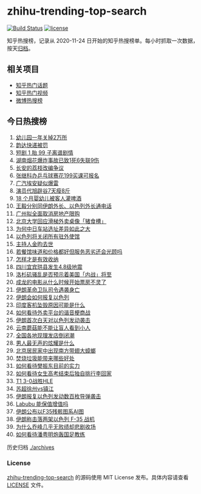 # zhihu-trending-top-search

[![Build Status](https://github.com/justjavac/zhihu-trending-top-search/workflows/ci/badge.svg?branch=main)](https://github.com/justjavac/zhihu-trending-top-search/actions)
[![license](https://img.shields.io/github/license/justjavac/zhihu-trending-top-search)](https://github.com/justjavac/zhihu-trending-top-search/blob/main/LICENSE)

知乎热搜榜，记录从 2020-11-24 日开始的知乎热搜榜单。每小时抓取一次数据，按天[归档](./archives)。

## 相关项目

- [知乎热门话题](https://github.com/justjavac/zhihu-trending-hot-questions)
- [知乎热门视频](https://github.com/justjavac/zhihu-trending-hot-video)
- [微博热搜榜](https://github.com/justjavac/weibo-trending-hot-search)

## 今日热搜榜

<!-- BEGIN -->
<!-- 最后更新时间 Mon Jun 16 2025 20:46:54 GMT+0800 (China Standard Time) -->

1. [幼儿园一年关掉2万所](https://www.zhihu.com/search?q=%E5%B9%BC%E5%84%BF%E5%9B%AD%E4%B8%80%E5%B9%B4%E5%85%B3%E6%8E%892%E4%B8%87%E6%89%80)
1. [韵达快递被罚](https://www.zhihu.com/search?q=%E9%9F%B5%E8%BE%BE%E5%BF%AB%E9%80%92%E8%A2%AB%E7%BD%9A)
1. [短剧 1 胎 99 子离谱剧情](https://www.zhihu.com/search?q=%E7%9F%AD%E5%89%A7%201%20%E8%83%8E%2099%20%E5%AD%90%E7%A6%BB%E8%B0%B1%E5%89%A7%E6%83%85)
1. [湖南烟花爆炸事故已致1死6失联9伤](https://www.zhihu.com/search?q=%E6%B9%96%E5%8D%97%E7%83%9F%E8%8A%B1%E7%88%86%E7%82%B8%E4%BA%8B%E6%95%85%E5%B7%B2%E8%87%B41%E6%AD%BB6%E5%A4%B1%E8%81%949%E4%BC%A4)
1. [长安的荔枝改编争议](https://www.zhihu.com/search?q=%E9%95%BF%E5%AE%89%E7%9A%84%E8%8D%94%E6%9E%9D%E6%94%B9%E7%BC%96%E4%BA%89%E8%AE%AE)
1. [张继科办乒乓球赛花199买课可报名](https://www.zhihu.com/search?q=%E5%BC%A0%E7%BB%A7%E7%A7%91%E5%8A%9E%E4%B9%92%E4%B9%93%E7%90%83%E8%B5%9B%E8%8A%B1199%E4%B9%B0%E8%AF%BE%E5%8F%AF%E6%8A%A5%E5%90%8D)
1. [广汽埃安疑似爆雷](https://www.zhihu.com/search?q=%E5%B9%BF%E6%B1%BD%E5%9F%83%E5%AE%89%E7%96%91%E4%BC%BC%E7%88%86%E9%9B%B7)
1. [演员代旭辟谷7天瘦8斤](https://www.zhihu.com/search?q=%E6%BC%94%E5%91%98%E4%BB%A3%E6%97%AD%E8%BE%9F%E8%B0%B77%E5%A4%A9%E7%98%A68%E6%96%A4)
1. [18 个月婴幼儿被客人灌啤酒](https://www.zhihu.com/search?q=18%20%E4%B8%AA%E6%9C%88%E5%A9%B4%E5%B9%BC%E5%84%BF%E8%A2%AB%E5%AE%A2%E4%BA%BA%E7%81%8C%E5%95%A4%E9%85%92)
1. [王毅分别同伊朗外长、以色列外长通电话](https://www.zhihu.com/search?q=%E7%8E%8B%E6%AF%85%E5%88%86%E5%88%AB%E5%90%8C%E4%BC%8A%E6%9C%97%E5%A4%96%E9%95%BF%E3%80%81%E4%BB%A5%E8%89%B2%E5%88%97%E5%A4%96%E9%95%BF%E9%80%9A%E7%94%B5%E8%AF%9D)
1. [广州拟全面取消房地产限购](https://www.zhihu.com/search?q=%E5%B9%BF%E5%B7%9E%E6%8B%9F%E5%85%A8%E9%9D%A2%E5%8F%96%E6%B6%88%E6%88%BF%E5%9C%B0%E4%BA%A7%E9%99%90%E8%B4%AD)
1. [北京大学回应滑梯外卖桌像「猪食槽」](https://www.zhihu.com/search?q=%E5%8C%97%E4%BA%AC%E5%A4%A7%E5%AD%A6%E5%9B%9E%E5%BA%94%E6%BB%91%E6%A2%AF%E5%A4%96%E5%8D%96%E6%A1%8C%E5%83%8F%E3%80%8C%E7%8C%AA%E9%A3%9F%E6%A7%BD%E3%80%8D)
1. [为何中日车站选址差异如此之大](https://www.zhihu.com/search?q=%E4%B8%BA%E4%BD%95%E4%B8%AD%E6%97%A5%E8%BD%A6%E7%AB%99%E9%80%89%E5%9D%80%E5%B7%AE%E5%BC%82%E5%A6%82%E6%AD%A4%E4%B9%8B%E5%A4%A7)
1. [以色列将关闭所有驻外使馆](https://www.zhihu.com/search?q=%E4%BB%A5%E8%89%B2%E5%88%97%E5%B0%86%E5%85%B3%E9%97%AD%E6%89%80%E6%9C%89%E9%A9%BB%E5%A4%96%E4%BD%BF%E9%A6%86)
1. [主持人金昀去世](https://www.zhihu.com/search?q=%E4%B8%BB%E6%8C%81%E4%BA%BA%E9%87%91%E6%98%80%E5%8E%BB%E4%B8%96)
1. [若餐馆味道和价格都好但服务恶劣还会光顾吗](https://www.zhihu.com/search?q=%E8%8B%A5%E9%A4%90%E9%A6%86%E5%91%B3%E9%81%93%E5%92%8C%E4%BB%B7%E6%A0%BC%E9%83%BD%E5%A5%BD%E4%BD%86%E6%9C%8D%E5%8A%A1%E6%81%B6%E5%8A%A3%E8%BF%98%E4%BC%9A%E5%85%89%E9%A1%BE%E5%90%97)
1. [怎样才是有效收纳](https://www.zhihu.com/search?q=%E6%80%8E%E6%A0%B7%E6%89%8D%E6%98%AF%E6%9C%89%E6%95%88%E6%94%B6%E7%BA%B3)
1. [四川宜宾珙县发生4.8级地震](https://www.zhihu.com/search?q=%E5%9B%9B%E5%B7%9D%E5%AE%9C%E5%AE%BE%E7%8F%99%E5%8E%BF%E5%8F%91%E7%94%9F4.8%E7%BA%A7%E5%9C%B0%E9%9C%87)
1. [洛杉矶骚乱是否预示着美国「内战」将至](https://www.zhihu.com/search?q=%E6%B4%9B%E6%9D%89%E7%9F%B6%E9%AA%9A%E4%B9%B1%E6%98%AF%E5%90%A6%E9%A2%84%E7%A4%BA%E7%9D%80%E7%BE%8E%E5%9B%BD%E3%80%8C%E5%86%85%E6%88%98%E3%80%8D%E5%B0%86%E8%87%B3)
1. [成龙的电影从什么时候开始票房不灵了](https://www.zhihu.com/search?q=%E6%88%90%E9%BE%99%E7%9A%84%E7%94%B5%E5%BD%B1%E4%BB%8E%E4%BB%80%E4%B9%88%E6%97%B6%E5%80%99%E5%BC%80%E5%A7%8B%E7%A5%A8%E6%88%BF%E4%B8%8D%E7%81%B5%E4%BA%86)
1. [伊朗革命卫队司令遇袭身亡](https://www.zhihu.com/search?q=%E4%BC%8A%E6%9C%97%E9%9D%A9%E5%91%BD%E5%8D%AB%E9%98%9F%E5%8F%B8%E4%BB%A4%E9%81%87%E8%A2%AD%E8%BA%AB%E4%BA%A1)
1. [伊朗会如何报复以色列](https://www.zhihu.com/search?q=%E4%BC%8A%E6%9C%97%E4%BC%9A%E5%A6%82%E4%BD%95%E6%8A%A5%E5%A4%8D%E4%BB%A5%E8%89%B2%E5%88%97)
1. [印度客机坠毁原因可能是什么](https://www.zhihu.com/search?q=%E5%8D%B0%E5%BA%A6%E5%AE%A2%E6%9C%BA%E5%9D%A0%E6%AF%81%E5%8E%9F%E5%9B%A0%E5%8F%AF%E8%83%BD%E6%98%AF%E4%BB%80%E4%B9%88)
1. [如何看待外卖平台的谐音梗商战](https://www.zhihu.com/search?q=%E5%A6%82%E4%BD%95%E7%9C%8B%E5%BE%85%E5%A4%96%E5%8D%96%E5%B9%B3%E5%8F%B0%E7%9A%84%E8%B0%90%E9%9F%B3%E6%A2%97%E5%95%86%E6%88%98)
1. [伊朗首次白天对以色列发动袭击](https://www.zhihu.com/search?q=%E4%BC%8A%E6%9C%97%E9%A6%96%E6%AC%A1%E7%99%BD%E5%A4%A9%E5%AF%B9%E4%BB%A5%E8%89%B2%E5%88%97%E5%8F%91%E5%8A%A8%E8%A2%AD%E5%87%BB)
1. [云南蘑菇能不能让盲人看到小人](https://www.zhihu.com/search?q=%E4%BA%91%E5%8D%97%E8%98%91%E8%8F%87%E8%83%BD%E4%B8%8D%E8%83%BD%E8%AE%A9%E7%9B%B2%E4%BA%BA%E7%9C%8B%E5%88%B0%E5%B0%8F%E4%BA%BA)
1. [全国各地现理发店倒闭潮](https://www.zhihu.com/search?q=%E5%85%A8%E5%9B%BD%E5%90%84%E5%9C%B0%E7%8E%B0%E7%90%86%E5%8F%91%E5%BA%97%E5%80%92%E9%97%AD%E6%BD%AE)
1. [男人最无声的炫耀是什么](https://www.zhihu.com/search?q=%E7%94%B7%E4%BA%BA%E6%9C%80%E6%97%A0%E5%A3%B0%E7%9A%84%E7%82%AB%E8%80%80%E6%98%AF%E4%BB%80%E4%B9%88)
1. [北京居民家中出现南方带翅大蟑螂](https://www.zhihu.com/search?q=%E5%8C%97%E4%BA%AC%E5%B1%85%E6%B0%91%E5%AE%B6%E4%B8%AD%E5%87%BA%E7%8E%B0%E5%8D%97%E6%96%B9%E5%B8%A6%E7%BF%85%E5%A4%A7%E8%9F%91%E8%9E%82)
1. [焚烧垃圾能带来哪些好处](https://www.zhihu.com/search?q=%E7%84%9A%E7%83%A7%E5%9E%83%E5%9C%BE%E8%83%BD%E5%B8%A6%E6%9D%A5%E5%93%AA%E4%BA%9B%E5%A5%BD%E5%A4%84)
1. [如何看待樊振东目前的实力](https://www.zhihu.com/search?q=%E5%A6%82%E4%BD%95%E7%9C%8B%E5%BE%85%E6%A8%8A%E6%8C%AF%E4%B8%9C%E7%9B%AE%E5%89%8D%E7%9A%84%E5%AE%9E%E5%8A%9B)
1. [如何看待女生高考结束后独自挑行李回家](https://www.zhihu.com/search?q=%E5%A6%82%E4%BD%95%E7%9C%8B%E5%BE%85%E5%A5%B3%E7%94%9F%E9%AB%98%E8%80%83%E7%BB%93%E6%9D%9F%E5%90%8E%E7%8B%AC%E8%87%AA%E6%8C%91%E8%A1%8C%E6%9D%8E%E5%9B%9E%E5%AE%B6)
1. [T1 3-0战胜HLE](https://www.zhihu.com/search?q=T1%203-0%E6%88%98%E8%83%9CHLE)
1. [苏超徐州vs镇江](https://www.zhihu.com/search?q=%E8%8B%8F%E8%B6%85%E5%BE%90%E5%B7%9Evs%E9%95%87%E6%B1%9F)
1. [伊朗报复以色列发动数百枚导弹袭击](https://www.zhihu.com/search?q=%E4%BC%8A%E6%9C%97%E6%8A%A5%E5%A4%8D%E4%BB%A5%E8%89%B2%E5%88%97%E5%8F%91%E5%8A%A8%E6%95%B0%E7%99%BE%E6%9E%9A%E5%AF%BC%E5%BC%B9%E8%A2%AD%E5%87%BB)
1. [Labubu 能保值增值吗](https://www.zhihu.com/search?q=Labubu%20%E8%83%BD%E4%BF%9D%E5%80%BC%E5%A2%9E%E5%80%BC%E5%90%97)
1. [伊朗公布以F35残骸图系AI图](https://www.zhihu.com/search?q=%E4%BC%8A%E6%9C%97%E5%85%AC%E5%B8%83%E4%BB%A5F35%E6%AE%8B%E9%AA%B8%E5%9B%BE%E7%B3%BBAI%E5%9B%BE)
1. [伊朗称击落两架以色列 F-35 战机](https://www.zhihu.com/search?q=%E4%BC%8A%E6%9C%97%E7%A7%B0%E5%87%BB%E8%90%BD%E4%B8%A4%E6%9E%B6%E4%BB%A5%E8%89%B2%E5%88%97%20F-35%20%E6%88%98%E6%9C%BA)
1. [为什么乔峰几乎无败绩却悲剧收场](https://www.zhihu.com/search?q=%E4%B8%BA%E4%BB%80%E4%B9%88%E4%B9%94%E5%B3%B0%E5%87%A0%E4%B9%8E%E6%97%A0%E8%B4%A5%E7%BB%A9%E5%8D%B4%E6%82%B2%E5%89%A7%E6%94%B6%E5%9C%BA)
1. [如何看待潘粤明炮轰国足教练](https://www.zhihu.com/search?q=%E5%A6%82%E4%BD%95%E7%9C%8B%E5%BE%85%E6%BD%98%E7%B2%A4%E6%98%8E%E7%82%AE%E8%BD%B0%E5%9B%BD%E8%B6%B3%E6%95%99%E7%BB%83)

<!-- END -->

历史归档 [./archives](./archives)

### License

[zhihu-trending-top-search](https://github.com/justjavac/zhihu-trending-top-search) 的源码使用 MIT License
发布。具体内容请查看 [LICENSE](./LICENSE) 文件。
